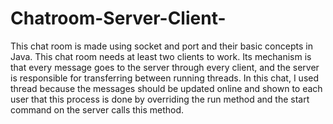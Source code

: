 # Chatroom-Server-Client-

This chat room is made using socket and port and their basic concepts in Java. This chat room needs at least two clients to work. Its mechanism is that every message goes to the server through every client, and the server is responsible for transferring between running threads.
In this chat, I used thread because the messages should be updated online and shown to each user that this process is done by overriding the run method and the start command on the server calls this method.
